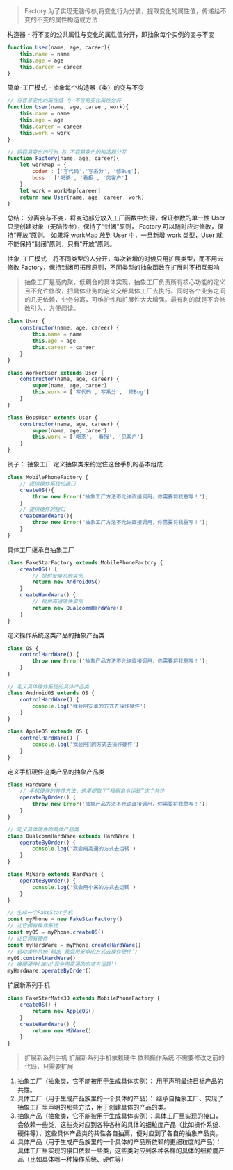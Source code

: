 <!--
 * @Descripttion:
 * @Author: ganbowen
 * @Date: 2020-01-15 10:51:13
 * @LastEditors: ganbowen
 * @LastEditTime: 2020-03-24 14:51:35
 -->

> Factory 为了实现无脑传参,将变化行为分装，提取变化的属性值，传递给不变的不变的属性构造或方法

构造器 - 将不变的公共属性与变化的属性值分开，即抽象每个实例的变与不变

```js
function User(name, age, career){
    this.name = name
    this.age = age
    this.career = career
}
```

简单-工厂模式 - 抽象每个构造器（类）的变与不变

```js
// 将容易变化的属性值 与 不容易变化属性分开
function User(name, age, career, work){
    this.name = name
    this.age = age
    this.career = career
    this.work = work
}

// 将容易变化的行为 与 不容易变化的构造器分开
function Factory(name, age, career){
    let workMap = {
        coder : ['写代码','写系分', '修Bug'],
        boss : ['喝茶', '看报', '见客户']
    }
    let work = workMap[career]
    return new User(name, age, career, work)
}
```

总结： 分离变与不变，将变动部分放入工厂函数中处理，保证参数的单一性
User 只是创建对象（无脑传参），保持了“封闭”原则，
Factory 可以随时应对修改，保持“开放”原则。
如果将 workMap 放到 User 中，一旦新增 work 类型，User 就不能保持“封闭”原则，只有“开放”原则。

抽象-工厂模式 - 将不同类型的人分开，每次新增的时候只用扩展类型，而不用去修改 Factory，保持封闭可拓展原则，不同类型的抽象函数在扩展时不相互影响

> 抽象工厂是高内聚，低耦合的具体实现，抽象工厂负责所有核心功能的定义且不允许修改，把具体业务的定义交给具体工厂去执行。同时各个业务之间的几无依赖，业务分离，可维护性和扩展性大大增强。最有利的就是不会修改引入，方便阅读。

```js
class User {
    constructor(name, age, career) {
        this.name = name
        this.age = age
        this.career = career
    }
}

class WorkerUser extends User {
    constructor(name, age, career) {
        super(name, age, career)
        this.work = ['写代码','写系分', '修Bug']
    }
}

class BossUser extends User {
    constructor(name, age, career) {
        super(name, age, career)
        this.work = ['喝茶', '看报', '见客户']
    }
}
```

例子：
抽象工厂 定义抽象类来约定住这台手机的基本组成

```js
class MobilePhoneFactory {
    // 提供操作系统的接口
    createOS(){
        throw new Error("抽象工厂方法不允许直接调用，你需要将我重写！");
    }
    // 提供硬件的接口
    createHardWare(){
        throw new Error("抽象工厂方法不允许直接调用，你需要将我重写！");
    }
}
```

具体工厂继承自抽象工厂

```js
class FakeStarFactory extends MobilePhoneFactory {
    createOS() {
        // 提供安卓系统实例
        return new AndroidOS()
    }
    createHardWare() {
        // 提供高通硬件实例
        return new QualcommHardWare()
    }
}
```

定义操作系统这类产品的抽象产品类

```js
class OS {
    controlHardWare() {
        throw new Error('抽象产品方法不允许直接调用，你需要将我重写！');
    }
}

// 定义具体操作系统的具体产品类
class AndroidOS extends OS {
    controlHardWare() {
        console.log('我会用安卓的方式去操作硬件')
    }
}

class AppleOS extends OS {
    controlHardWare() {
        console.log('我会用🍎的方式去操作硬件')
    }
}
```

定义手机硬件这类产品的抽象产品类

```js
class HardWare {
    // 手机硬件的共性方法，这里提取了“根据命令运转”这个共性
    operateByOrder() {
        throw new Error('抽象产品方法不允许直接调用，你需要将我重写！');
    }
}

// 定义具体硬件的具体产品类
class QualcommHardWare extends HardWare {
    operateByOrder() {
        console.log('我会用高通的方式去运转')
    }
}

class MiWare extends HardWare {
    operateByOrder() {
        console.log('我会用小米的方式去运转')
    }
}
```

```js
// 生成一个FakeStar手机
const myPhone = new FakeStarFactory()
// 让它拥有操作系统
const myOS = myPhone.createOS()
// 让它拥有硬件
const myHardWare = myPhone.createHardWare()
// 启动操作系统(输出‘我会用安卓的方式去操作硬件’)
myOS.controlHardWare()
// 唤醒硬件(输出‘我会用高通的方式去运转’)
myHardWare.operateByOrder()
```

扩展新系列手机
```js
class FakeStarMate30 extends MobilePhoneFactory {
    createOS() {
        return new AppleOS()
    }
    createHardWare() {
        return new MiWare()
    }
}
```
> 扩展新系列手机
> 扩展新系列手机依赖硬件 依赖操作系统 不需要修改之前的代码，只需要扩展
1. 抽象工厂（抽象类，它不能被用于生成具体实例）： 用于声明最终目标产品的共性。
2. 具体工厂（用于生成产品族里的一个具体的产品）： 继承自抽象工厂、实现了抽象工厂里声明的那些方法，用于创建具体的产品的类。
3. 抽象产品（抽象类，它不能被用于生成具体实例）：具体工厂里实现的接口，会依赖一些类，这些类对应到各种各样的具体的细粒度产品（比如操作系统、硬件等），这些具体产品类的共性各自抽离，便对应到了各自的抽象产品类。
4. 具体产品（用于生成产品族里的一个具体的产品所依赖的更细粒度的产品）：具体工厂里实现的接口依赖一些类，这些类对应到各种各样的具体的细粒度产品（比如具体哪一种操作系统、硬件等）
